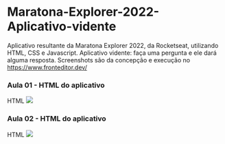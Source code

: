 # Maratona-Explorer-2022-Aplicativo-vidente
Aplicativo resultante da Maratona Explorer 2022, da Rocketseat, utilizando HTML, CSS e Javascript. Aplicativo vidente: faça uma pergunta e ele dará alguma resposta. Screenshots são da concepção e execução no https://www.fronteditor.dev/

<div>

  ### Aula 01 - HTML do aplicativo
  
  HTML
  <img src="https://user-images.githubusercontent.com/103599234/172263313-92f53279-3009-4ba1-b218-08c80f5b3864.png"/>

</div>

<div>

  ### Aula 02 - HTML do aplicativo
  
  HTML
  <img src="https://user-images.githubusercontent.com/103599234/172263313-92f53279-3009-4ba1-b218-08c80f5b3864.png"/>
  

</div>

